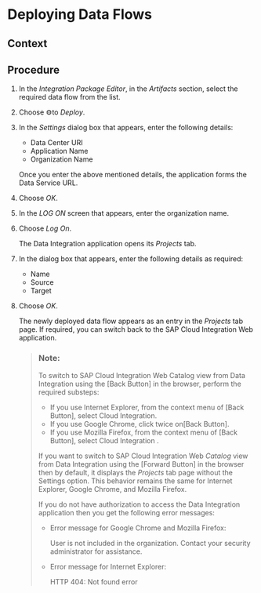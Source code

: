 <!-- loioc3a913ea20544d76ae4e55d3c44e0a1d -->

<link rel="stylesheet" type="text/css" href="../css/sap-icons.css"/>

# Deploying Data Flows



## Context



## Procedure

1.  In the *Integration Package Editor*, in the *Artifacts* section, select the required data flow from the list.

2.  Choose :gear:to *Deploy*.

3.  In the *Settings* dialog box that appears, enter the following details:

    -   Data Center URI
    -   Application Name
    -   Organization Name

    Once you enter the above mentioned details, the application forms the Data Service URL.

4.  Choose *OK*.

5.  In the *LOG ON* screen that appears, enter the organization name.

6.  Choose *Log On*.

    The Data Integration application opens its *Projects* tab.

7.  In the dialog box that appears, enter the following details as required:

    -   Name
    -   Source
    -   Target

8.  Choose *OK*.

    The newly deployed data flow appears as an entry in the *Projects* tab page. If required, you can switch back to the SAP Cloud Integration Web application.

    > ### Note:  
    > To switch to SAP Cloud Integration Web Catalog view from Data Integration using the [Back Button\] in the browser, perform the required substeps:
    > 
    > -   If you use Internet Explorer, from the context menu of [Back Button\], select Cloud Integration.
    > -   If you use Google Chrome, click twice on[Back Button\].
    > -   If you use Mozilla Firefox, from the context menu of [Back Button\], select Cloud Integration .
    > 
    > If you want to switch to SAP Cloud Integration Web *Catalog* view from Data Integration using the [Forward Button\] in the browser then by default, it displays the *Projects* tab page without the Settings option. This behavior remains the same for Internet Explorer, Google Chrome, and Mozilla Firefox.
    > 
    > If you do not have authorization to access the Data Integration application then you get the following error messages:
    > 
    > -   Error message for Google Chrome and Mozilla Firefox:
    > 
    >     User is not included in the organization. Contact your security administrator for assistance.
    > 
    > -   Error message for Internet Explorer:
    > 
    >     HTTP 404: Not found error


